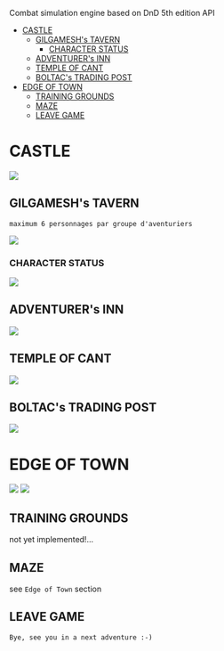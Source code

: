 Combat simulation engine based on DnD 5th edition API

<!-- TOC -->
* [CASTLE](#castle)
  * [GILGAMESH's TAVERN](#gilgameshs-tavern)
    * [CHARACTER STATUS](#character-status)
  * [ADVENTURER's INN](#adventurers-inn)
  * [TEMPLE OF CANT](#temple-of-cant)
  * [BOLTAC's TRADING POST](#boltacs-trading-post)
* [EDGE OF TOWN](#edge-of-town)
  * [TRAINING GROUNDS](#training-grounds)
  * [MAZE](#maze)
  * [LEAVE GAME](#leave-game)
<!-- TOC -->

# CASTLE

![](castle_qt.png)

## GILGAMESH's TAVERN

    maximum 6 personnages par groupe d'aventuriers

![](gt_qt.png)

### CHARACTER STATUS

![](char_status_qt.png)

## ADVENTURER's INN

![](inn_qt.png)

## TEMPLE OF CANT

![](cant_qt.png)

## BOLTAC's TRADING POST

![](boltac_qt.png)

# EDGE OF TOWN

![](edge_qt_1.png)
![](edge_qt_2.png)

## TRAINING GROUNDS

not yet implemented!...

## MAZE

see `Edge of Town` section

## LEAVE GAME

    Bye, see you in a next adventure :-)

